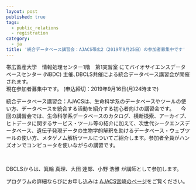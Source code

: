 ```yaml
---
layout: post
published: true
tags:
  - public_relations
  - registration
category:
  - ja
title: '統合データベース講習会：AJACS帯広2（2019年9月25日）の参加者募集中です'
---
```


帯広畜産大学　情報処理センター1階　第1実習室 にてバイオサイエンスデータベースセンター (NBDC) 主催､DBCLS共催による統合データベース講習会が開催されます。<br />
現在参加者募集中です。 (申込締切：2019年9月16日(月)24時まで)<br />

統合データベース講習会：AJACSは、生命科学系のデータベースやツールの使い方、データベースを統合する活動を紹介する初心者向けの講習会です。
　今回の講習会では、生命科学系データベースのカタログ、横断検索、アーカイブ、ヒトデータに関するサービス・ツール等の紹介に加えて、次世代シークエンスデータベース、遺伝子発現データの生物学的解釈を助けるデータベース・ウェブツールの使い方、メタゲノム解析ツールについてご紹介します。参加者全員がハンズオンでコンピュータを使いながらの講習です。

<br />

DBCLSからは、箕輪 真理、大田 達郎、小野 浩雅 が講師として参加します。<br />

プログラムの詳細ならびにお申し込みは [AJACS宮崎のページ](https://biosciencedbc.jp/event/ajacs/ajacs79.html "AJACS宮崎2のページ")をご覧ください。
